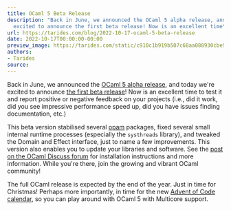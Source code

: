 ```yaml
---
title: OCaml 5 Beta Release
description: "Back in June, we announced the OCaml 5 alpha release, and today we're
  excited to announce the first beta release! Now is an excellent time\u2026"
url: https://tarides.com/blog/2022-10-17-ocaml-5-beta-release
date: 2022-10-17T00:00:00-00:00
preview_image: https://tarides.com/static/c910c1b919b507c68aa088930cbe92f8/74bcd/camel_desert.jpg
authors:
- Tarides
source:
---
```


<p>Back in June, we announced the <a href="https://tarides.com/blog/2022-06-15-ocaml-5-alpha-release">OCaml 5 alpha release</a>, and today we're excited to announce <a href="https://discuss.ocaml.org/t/ocaml-5-0-0-first-beta-release/10623">the first beta release</a>! Now is an excellent time to test it and report positive or negative feedback on your projects (i.e., did it work, did you see impressive performance speed up, did you have issues finding documentation, etc.)</p>
<p>This beta version stabilised several <a href="https://opam.ocaml.org/">opam</a> packages, fixed several small internal runtime processes (especially the <code>systhreads</code> library), and tweaked the Domain and Effect interface, just to name a few improvements. This version also enables you to update your libraries and software. See the <a href="https://discuss.ocaml.org/t/ocaml-5-0-0-first-beta-release/10623">post on the OCaml Discuss forum</a> for installation instructions and more information. While you're there, join the growing and vibrant OCaml community!</p>
<p>The full OCaml release is expected by the end of the year. Just in time for Christmas! Perhaps more importantly, in time for the new <a href="https://adventofcode.com/">Advent of Code calendar</a>, so you can play around with OCaml 5 with Multicore support.</p>
